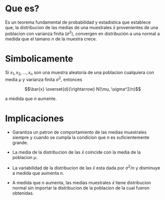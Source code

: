 Que es?
=======================

Es un teorema fundamental de probabilidad y estadistica que establece que, la distribucion de las medias de una muestrales $\bar{x}$ provenientes de una poblacion con varianza finita ($\sigma^2$), convergen en distribución a una normal a medida que el tamano $n$ de la muestra crece.

Simbolicamente
=======================
Si $x_1, x_2, \ldots, x_n$ son una muestra aleatoria de una poblacion cualquiera con media $\mu$ y varianza finita $\sigma^2$, entonces

$$\bar{x} \overset{d}{\rightarrow} N(\mu, \sigma^2/n)$$

a medida que $n$ aumente.

Implicaciones
=======================
* Garantiza un patron de comportamiento de las medias muestrales siempre y cuando se cumpla la condicion que $n$ es suficientemente grande.

* La media de la distribucion de las $\bar{x}$ coincide con la media de la poblacion $\mu$.
	
* La variabilidad de la distribucion de las $\bar{x}$ esta dada por $\sigma^2/n$ y disminuye a medida que aumenta $n$.

* A medida que $n$ aumenta, las medias muestrales $\bar{x}$ tiene distribucion normal sin importar la distribucion de la poblacion de la cual fueron obtenidas.


